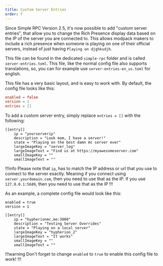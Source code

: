 ```yaml
---
title: Custom Server Entries
order: f
---
```

Since Simple RPC Version 2.5, it's now possible to add "custom server entries", that allow you to change the Rich Presence display data based on the IP of the server you are connected to.
This allows modpack makers to include a rich presence when someone is playing on one of their official servers, instead of just having `Playing on djghksdjh`.

This file can be found in the dedicated `simple-rpc` folder and is called `server-entries.toml`. This file, like the normal config file also supports translations, so, you can for example use `server-entries-en_us.toml` for english.

This file has a very basic layout, and is easy to work with. By default, the config file looks like this:

```toml
enabled = false
version = 1
entries = []
```

To add a custom server entry, simply replace `entries = []` with the following:

```
[[entry]]
	ip = "yourserverip"
	description = "Look mom, I have a server!"
	state = "Playing on the best damn mc server ever"
	largeImageKey = "server_log"
	largeImageText = "Find us at https://myawesomeserver.com"
	smallImageKey = ""
	smallImageText = ""
```

!!!info
Please note that `ip`, has to match the IP address or url that you use to connect to the server exactly. Meaning if you connect using `server.yourdomain.com`, then you need to use that as the IP. If you use `127.0.0.1:5689`, then you need to use that as the IP
!!!

As an example, a complete config file would look like this:

```
enabled = true
version = 1

[[entry]]
	ip = "hypherionmc.me:3008"
	description = "Testing Server Overrides"
	state = "Playing on a local server"
	largeImageKey = "hypherion_2"
	largeImageText = "It works"
	smallImageKey = ""
	smallImageText = ""
```

!!!warning
Don't forget to change `enabled` to `true` to enable this config file to work!
!!!
